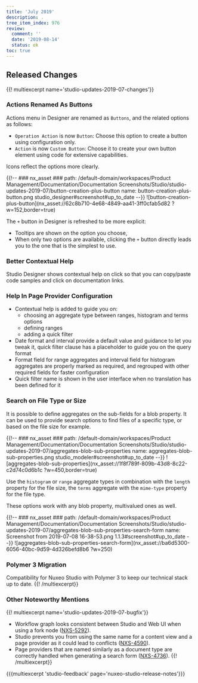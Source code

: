 ```yaml
---
title: 'July 2019'
description: .
tree_item_index: 976
review:
  comment: ''
  date: '2019-08-14'
  status: ok
toc: true
---
```


## Released Changes

{{! multiexcerpt name='studio-updates-2019-07-changes'}}
### Actions Renamed As Buttons

Actions menu in Designer are renamed as `Buttons`, and the related options as follows:
- `Operation Action` is now `Button`: Choose this option to create a button using configuration only.
- `Action` is now `Custom Button`: Choose it to create your own button element using code for extensive capabilities.

Icons reflect the options more clearly.

{{!--     ### nx_asset ###
    path: /default-domain/workspaces/Product Management/Documentation/Documentation Screenshots/Studio/studio-updates-2019-07/button-creation-plus-button
    name: button-creation-plus-button.png
    studio_designer#screenshot#up_to_date
--}}
![button-creation-plus-button](nx_asset://62c8b710-4e68-4849-aa41-3ff0cfab5d82 ?w=152,border=true)

The `+` button in Designer is refreshed to be more explicit:
- Tooltips are shown on the option you choose,
- When only two options are available, clicking the `+` button directly leads you to the one that is the simplest to use.

### Better Contextual Help

Studio Designer shows contextual help on click so that you can copy/paste code samples and click on documentation links.

### Help In Page Provider Configuration

- Contextual help is added to guide you on:
  - choosing an aggregate type between ranges, histogram and terms options
  - defining ranges
  - adding a quick filter
- Date format and interval provide a default value and guidance to let you tweak it, quick filter clause has a placeholder to guide you on the query format
- Format field for range aggregates and interval field for histogram aggregates are properly marked as required, and regrouped with other required fields for faster configuration
- Quick filter name is shown in the user interface when no translation has been defined for it

### Search on File Type or Size

It is possible to define aggregates on the sub-fields for a blob property. It can be used to provide search options to find files of a specific type, or based on the file size for example.

{{!--     ### nx_asset ###
    path: /default-domain/workspaces/Product Management/Documentation/Documentation Screenshots/Studio/studio-updates-2019-07/aggregates-blob-sub-properties
    name: aggregates-blob-sub-properties.png
    studio_modeler#screenshot#up_to_date
--}}
![aggregates-blob-sub-properties](nx_asset://1f8f789f-809b-43d8-8c22-c2d74c0d6b1c ?w=450,border=true)

Use the `histogram` or `range` aggregate types in combination with the `length` property for the file size, the `terms` aggregate with the `mime-type` property for the file type.

These options work with any blob property, multivalued ones as well.

{{!--     ### nx_asset ###
    path: /default-domain/workspaces/Product Management/Documentation/Documentation Screenshots/Studio/studio-updates-2019-07/aggregates-blob-sub-properties-search-form
    name: Screenshot from 2019-07-08 16-38-53.png
    1.1.3#screenshot#up_to_date
--}}
![aggregates-blob-sub-properties-search-form](nx_asset://ba6d5300-6056-40bc-9d59-4d326befd8b6 ?w=250)

### Polymer 3 Migration

Compatibility for Nuxeo Studio with Polymer 3 to keep our technical stack up to date.
{{! /multiexcerpt}}


### Other Noteworthy Mentions

{{! multiexcerpt name='studio-updates-2019-07-bugfix'}}
- Workflow graph looks consistent between Studio and Web UI when using a fork node ([NXS-5292](https://jira.nuxeo.com/browse/NXS-5292)).
- Studio prevents you from using the same name for a content view and a page provider as it could lead to conflicts ([NXS-4590](https://jira.nuxeo.com/browse/NXS-4590)).
- Page providers that are named similarly as a document type are correctly handled when generating a search form ([NXS-4736](https://jira.nuxeo.com/browse/NXS-4736)).
{{! /multiexcerpt}}

{{{multiexcerpt 'studio-feedback' page='nuxeo-studio-release-notes'}}}
